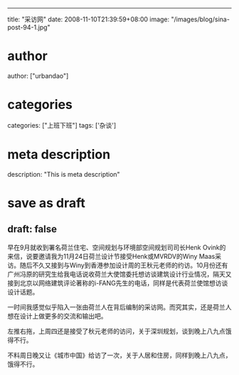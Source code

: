 
---
title: "采访网"
date: 2008-11-10T21:39:59+08:00
image: "/images/blog/sina-post-94-1.jpg"
# author
author: ["urbandao"]
# categories
categories: ["上班下班"]
tags: ['杂谈']
# meta description
description: "This is meta description"
# save as draft
draft: false
---

早在9月就收到署名荷兰住宅、空间规划与环境部空间规划司司长Henk Ovink的来信，说要邀请我为11月24日荷兰设计节接受Henk或MVRDV的Winy Maas采访。随后不久又接到与Winy到香港参加设计周的王秋元老师的约访。10月份还有广州冯原的研究生给我电话说收荷兰大使馆委托想访谈建筑设计行业情况，隔天又接到北京以网络建筑评论著称的i-FANG先生的电话，同样是代表荷兰使馆想访谈设计话题。

一时间我感觉似乎陷入一张由荷兰人在背后编制的采访网。而究其实，还是荷兰人想在设计上做更多的交流和输出吧。

左推右拖，上周四还是接受了秋元老师的访问，关于深圳规划，谈到晚上八九点饿得不行。

不料周日晚又让《城市中国》给访了一次，关于人居和住房，同样到晚上八九点，饿得不行。

